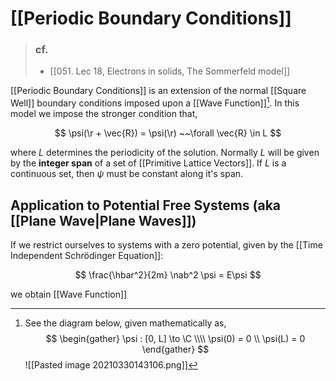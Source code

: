 # [[Periodic Boundary Conditions]]

> ### cf.
> - [[051. Lec 18, Electrons in solids, The Sommerfeld model]]

[[Periodic Boundary Conditions]] is an extension of the normal [[Square Well]] boundary conditions imposed upon a [[Wave Function]][^1]. In this model we impose the stronger condition that,

$$
\psi(\r + \vec{R}) = \psi(\r) ~~\forall \vec{R} \in L
$$

where $L$ determines the periodicity of the solution. Normally $L$ will be given by the **integer span** of a set of [[Primitive Lattice Vectors]]. If $L$ is a continuous set, then $\psi$ must be constant along it's span.

[^1]: See the diagram below, given mathematically as,
	$$ \begin{gather}
	\psi : [0, L] \to \C \\\\
	\psi(0) = 0 \\
	\psi(L) = 0
	\end{gather} $$
	![[Pasted image 20210330143106.png]]

## Application to Potential Free Systems (aka [[Plane Wave|Plane Waves]])

If we restrict ourselves to systems with a zero potential, given by the [[Time Independent Schrödinger Equation]]:

$$
\frac{\hbar^2}{2m} \nab^2 \psi = E\psi
$$

we obtain [[Wave Function]]

